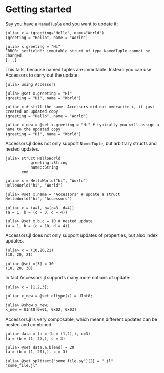 # Getting started
Say you have a `NamedTuple` and you want to update it:
```jldoctest getting_started
julia> x = (greeting="Hello", name="World")
(greeting = "Hello", name = "World")

julia> x.greeting = "Hi"
ERROR: setfield!: immutable struct of type NamedTuple cannot be changed
[...]
```
This fails, because named tuples are immutable. Instead you can use Accessors to carry out the update:

```jldoctest getting_started
julia> using Accessors

julia> @set x.greeting = "Hi"
(greeting = "Hi", name = "World")

julia> x # still the same. Accessors did not overwrite x, it just created an updated copy
(greeting = "Hello", name = "World")

julia> x_new = @set x.greeting = "Hi" # typically you will assign a name to the updated copy
(greeting = "Hi", name = "World")
```
Accessors.jl does not only support `NamedTuple`, but arbitrary structs and nested updates.
```jldoctest getting_started
julia> struct HelloWorld
           greeting::String
           name::String
       end

julia> x = HelloWorld("hi", "World")
HelloWorld("hi", "World")

julia> @set x.name = "Accessors" # update a struct
HelloWorld("hi", "Accessors")

julia> x = (a=1, b=(c=3, d=4))
(a = 1, b = (c = 3, d = 4))

julia> @set x.b.c = 10 # nested update
(a = 1, b = (c = 10, d = 4))
```
Accessors.jl does not only support updates of properties, but also index updates.
```jldoctest getting_started
julia> x = (10,20,21)
(10, 20, 21)

julia> @set x[3] = 30
(10, 20, 30)
```
In fact Accessors.jl supports many more notions of update:
```jldoctest getting_started
julia> x = [1,2,3];

julia> x_new = @set eltype(x) = UInt8;

julia> @show x_new;
x_new = UInt8[0x01, 0x02, 0x03]
```
Accessors.jl is very composable, which means different updates can be nested and combined.
```jldoctest getting_started
julia> data = (a = (b = (1,2),), c=3)
(a = (b = (1, 2),), c = 3)

julia> @set data.a.b[end] = 20
(a = (b = (1, 20),), c = 3)

julia> @set splitext("some_file.py")[2] = ".jl"
"some_file.jl"
```
